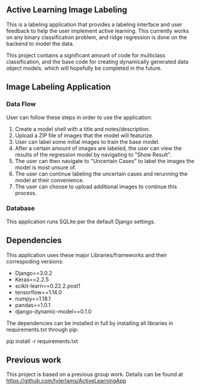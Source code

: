 ## Active Learning Image Labeling

This is a labeling application that provides a labeling interface and user feedback to help the user implement active learning. This currently works on any binary classification problem, and ridge regression is done on the backend to model the data. 


This project contains a significant amount of code for multiclass classification, and the base code for creating dynamically generated data object models. which will hopefully be completed in the future.


## Image Labeling Application

### Data Flow
User can follow these steps in order to use the application:
1. Create a model shell with a title and notes/description.
2. Upload a ZIP file of images that the model will featurize.
3. User can label some initial images to train the base model.
4. After a certain amount of images are labeled, the user can view the results of the regression model by navigating to "Show Result".
5. The user can then navigate to "Uncertain Cases" to label the images the model is most unsure of.
6. The user can continue labeling the uncertain cases and rerunning the model at their convenience.
7. The user can choose to upload additional images to continue this process.

### Database 

This application runs SQLite per the default Django settings.

## Dependencies
This application uses these major Libraries/frameworks and their correspoding versions:

- Django==3.0.2
- Keras==2.2.5
- scikit-learn==0.22.2.post1
- tensorflow==1.14.0
- numpy==1.18.1
- pandas==1.0.1
- django-dynamic-model==0.1.0 

The dependencies can be installed in full by installing all libraries in requirements.txt through pip:

pip install -r requirements.txt

## Previous work
This project is based on a previous group work. Details can be found at https://github.com/tylerIams/ActiveLearningApp

